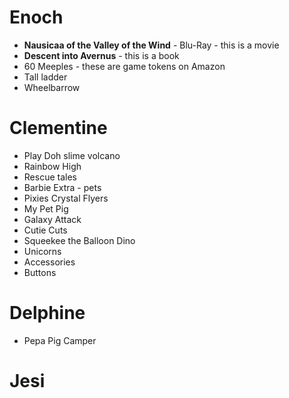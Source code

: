 # Enoch
- **Nausicaa of the Valley of the Wind** - Blu-Ray - this is a movie
- **Descent into Avernus** - this is a book
- 60 Meeples - these are game tokens on Amazon
- Tall ladder
- Wheelbarrow

# Clementine
- Play Doh slime volcano
- Rainbow High
- Rescue tales
- Barbie Extra - pets
- Pixies Crystal Flyers
- My Pet Pig
- Galaxy Attack
- Cutie Cuts
- Squeekee the Balloon Dino
- Unicorns
- Accessories
- Buttons

# Delphine
- Pepa Pig Camper

# Jesi